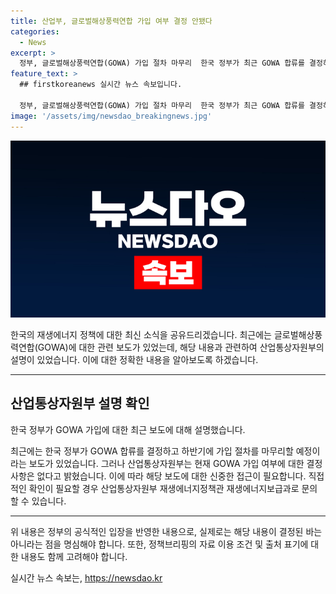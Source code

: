 ```yaml
---
title: 산업부, 글로벌해상풍력연합 가입 여부 결정 안됐다
categories:
  - News
excerpt: >
  정부, 글로벌해상풍력연합(GOWA) 가입 절차 마무리  한국 정부가 최근 GOWA 합류를 결정하고 하반기 가입을 마무리할 예정이라는 보도가 나왔지만, 산업부는 이에 대해 결정된 바가 없다고 밝혔습니다. GOWA 가입 여부에 대한 사실 확인을 촉구하고 있으며, 자세한 내용은 산업통상자원부에 문의할 것을 권고하고 있습니다. <자료출처=정책브리핑 www.korea.kr>
feature_text: >
  ## firstkoreanews 실시간 뉴스 속보입니다.

  정부, 글로벌해상풍력연합(GOWA) 가입 절차 마무리  한국 정부가 최근 GOWA 합류를 결정하고 하반기 가입을 마무리할 예정이라는 보도가 나왔지만, 산업부는 이에 대해 결정된 바가 없다고 밝혔습니다. GOWA 가입 여부에 대한 사실 확인을 촉구하고 있으며, 자세한 내용은 산업통상자원부에 문의할 것을 권고하고 있습니다. <자료출처=정책브리핑 www.korea.kr>
image: '/assets/img/newsdao_breakingnews.jpg'
---
```


<p><img src="/assets/img/newsdao_breakingnews.jpg" alt="firstkoreanews 속보" /></p>

<p>한국의 재생에너지 정책에 대한 최신 소식을 공유드리겠습니다. 최근에는 글로벌해상풍력연합(GOWA)에 대한 관련 보도가 있었는데, 해당 내용과 관련하여 산업통상자원부의 설명이 있었습니다. 이에 대한 정확한 내용을 알아보도록 하겠습니다. </p>

<hr />

<h2 data-ke-size="size26">산업통상자원부 설명 확인</h2>

<p>한국 정부가 GOWA 가입에 대한 최근 보도에 대해 설명했습니다.</p>

<p data-ke-size="size16">최근에는 한국 정부가 GOWA 합류를 결정하고 하반기에 가입 절차를 마무리할 예정이라는 보도가 있었습니다. 그러나 산업통상자원부는 현재 GOWA 가입 여부에 대한 결정 사항은 없다고 밝혔습니다. 이에 따라 해당 보도에 대한 신중한 접근이 필요합니다. 직접적인 확인이 필요할 경우 산업통상자원부 재생에너지정책관 재생에너지보급과로 문의할 수 있습니다.</p>

<hr />

<p>위 내용은 정부의 공식적인 입장을 반영한 내용으로, 실제로는 해당 내용이 결정된 바는 아니라는 점을 명심해야 합니다. 또한, 정책브리핑의 자료 이용 조건 및 출처 표기에 대한 내용도 함께 고려해야 합니다.</p>
실시간 뉴스 속보는, <a href="https://newsdao.kr" rel="dofollow">https://newsdao.kr</a>


